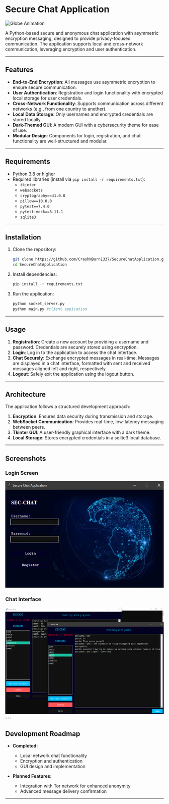 # Secure Chat Application

<img src="asset/globe.gif" alt="Globe Animation" width="600" height="338">

A Python-based secure and anonymous chat application with asymmetric encryption messaging, designed to provide privacy-focused communication. The application supports local and cross-network communication, leveraging encryption and user authentication.

---

## Features

- **End-to-End Encryption**: All messages use asymmetric encryption to ensure secure communication.
- **User Authentication**: Registration and login functionality with encrypted local storage for user credentials.
- **Cross-Network Functionality**: Supports communication across different networks (e.g., from one country to another).
- **Local Data Storage**: Only usernames and encrypted credentials are stored locally.
- **Dark-Themed GUI**: A modern GUI with a cybersecurity theme for ease of use.
- **Modular Design**: Components for login, registration, and chat functionality are well-structured and modular.

---

## Requirements

- Python 3.8 or higher
- Required libraries (install via `pip install -r requirements.txt`):
  - `tkinter`
  - `websockets`
  - `cryptography==41.0.0`
  - `pillow==10.0.0`
  - `pytest==7.4.0`
  - `pytest-mock==3.11.1`
  - `sqlite3`

---

## Installation

1. Clone the repository:
   ```bash
   git clone https://github.com/CrashNBurn1337/SecureChatApplication.git
   cd SecureChatApplication
   ```

2. Install dependencies:
   ```bash
   pip install -r requirements.txt
   ```

3. Run the application:
   ```bash
   python socket_server.py
   python main.py #client appication
   ```

---

## Usage

1. **Registration**: Create a new account by providing a username and password. Credentials are securely stored using encryption.
2. **Login**: Log in to the application to access the chat interface.
3. **Chat Securely**: Exchange encrypted messages in real-time. Messages are displayed in a chat interface, formatted with sent and received messages aligned left and right, respectively.
4. **Logout**: Safely exit the application using the logout button.

---

## Architecture

The application follows a structured development approach:

1. **Encryption**: Ensures data security during transmission and storage.
2. **WebSocket Communication**: Provides real-time, low-latency messaging between peers.
3. **Tkinter GUI**: A user-friendly graphical interface with a dark theme.
4. **Local Storage**: Stores encrypted credentials in a sqlite3 local database.

---

## Screenshots

### Login Screen
<img src="asset/login_registration.png" alt="Login Screen" width="600" height="338">


### Chat Interface
<img src="asset/chat_interface.png" alt="Chat Interface" width="600" height="338">
---

## Development Roadmap

- **Completed:**
  - Local network chat functionality
  - Encryption and authentication
  - GUI design and implementation

- **Planned Features:**
  - Integration with Tor network for enhanced anonymity
  - Advanced message delivery confirmation

---
